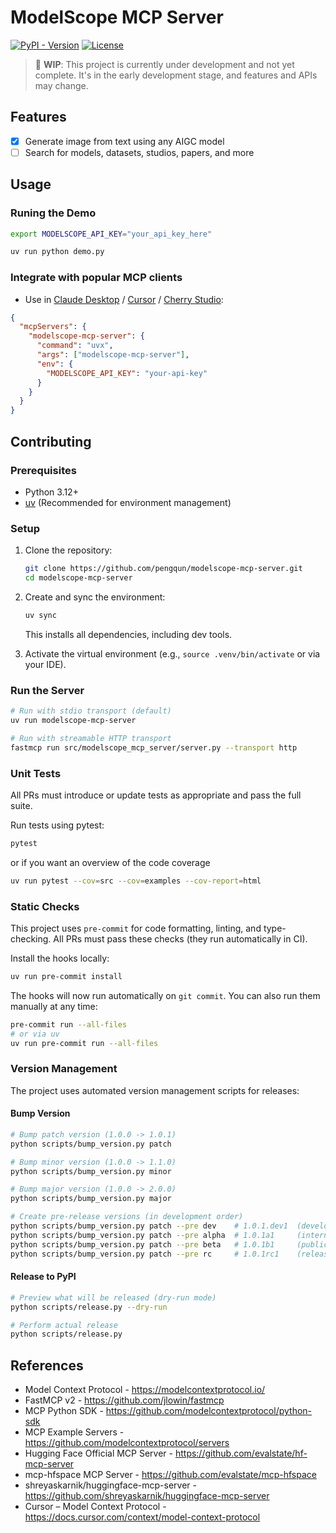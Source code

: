 # ModelScope MCP Server

[![PyPI - Version](https://img.shields.io/pypi/v/modelscope-mcp-server.svg)](https://pypi.org/project/modelscope-mcp-server) [![License](https://img.shields.io/github/license/pengqun/modelscope-mcp-server.svg)](https://github.com/pengqun/modelscope-mcp-server/blob/main/LICENSE)

> 🚧 **WIP**: This project is currently under development and not yet complete. It's in the early development stage, and features and APIs may change.

## Features

- [x] Generate image from text using any AIGC model
- [ ] Search for models, datasets, studios, papers, and more

## Usage

### Runing the Demo

```bash
export MODELSCOPE_API_KEY="your_api_key_here"

uv run python demo.py
```

### Integrate with popular MCP clients

- Use in [Claude Desktop](https://modelcontextprotocol.io/quickstart/user) / [Cursor](https://docs.cursor.com/context/model-context-protocol) / [Cherry Studio](https://docs.cherry-ai.com/advanced-basic/mcp/config):

```json
{
  "mcpServers": {
    "modelscope-mcp-server": {
      "command": "uvx",
      "args": ["modelscope-mcp-server"],
      "env": {
        "MODELSCOPE_API_KEY": "your-api-key"
      }
    }
  }
}
```

## Contributing

### Prerequisites

- Python 3.12+
- [uv](https://docs.astral.sh/uv/) (Recommended for environment management)

### Setup

1. Clone the repository:

   ```bash
   git clone https://github.com/pengqun/modelscope-mcp-server.git
   cd modelscope-mcp-server
   ```

2. Create and sync the environment:

   ```bash
   uv sync
   ```

   This installs all dependencies, including dev tools.

3. Activate the virtual environment (e.g., `source .venv/bin/activate` or via your IDE).

### Run the Server

```bash
# Run with stdio transport (default)
uv run modelscope-mcp-server

# Run with streamable HTTP transport
fastmcp run src/modelscope_mcp_server/server.py --transport http
```

### Unit Tests

All PRs must introduce or update tests as appropriate and pass the full suite.

Run tests using pytest:

```bash
pytest
```

or if you want an overview of the code coverage

```bash
uv run pytest --cov=src --cov=examples --cov-report=html
```

### Static Checks

This project uses `pre-commit` for code formatting, linting, and type-checking. All PRs must pass these checks (they run automatically in CI).

Install the hooks locally:

```bash
uv run pre-commit install
```

The hooks will now run automatically on `git commit`. You can also run them manually at any time:

```bash
pre-commit run --all-files
# or via uv
uv run pre-commit run --all-files
```

### Version Management

The project uses automated version management scripts for releases:

#### Bump Version

```bash
# Bump patch version (1.0.0 -> 1.0.1)
python scripts/bump_version.py patch

# Bump minor version (1.0.0 -> 1.1.0)
python scripts/bump_version.py minor

# Bump major version (1.0.0 -> 2.0.0)
python scripts/bump_version.py major

# Create pre-release versions (in development order)
python scripts/bump_version.py patch --pre dev    # 1.0.1.dev1  (development snapshot)
python scripts/bump_version.py patch --pre alpha  # 1.0.1a1     (internal testing)
python scripts/bump_version.py patch --pre beta   # 1.0.1b1     (public testing)
python scripts/bump_version.py patch --pre rc     # 1.0.1rc1    (release candidate)
```

#### Release to PyPI

```bash
# Preview what will be released (dry-run mode)
python scripts/release.py --dry-run

# Perform actual release
python scripts/release.py
```

## References

- Model Context Protocol - <https://modelcontextprotocol.io/>
- FastMCP v2 - <https://github.com/jlowin/fastmcp>
- MCP Python SDK - <https://github.com/modelcontextprotocol/python-sdk>
- MCP Example Servers - <https://github.com/modelcontextprotocol/servers>
- Hugging Face Official MCP Server - <https://github.com/evalstate/hf-mcp-server>
- mcp-hfspace MCP Server - <https://github.com/evalstate/mcp-hfspace>
- shreyaskarnik/huggingface-mcp-server - <https://github.com/shreyaskarnik/huggingface-mcp-server>
- Cursor – Model Context Protocol - <https://docs.cursor.com/context/model-context-protocol>
